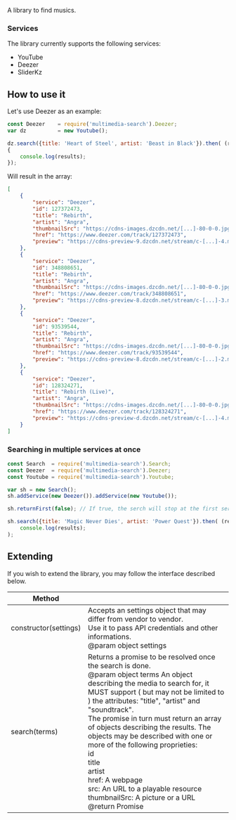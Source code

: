 A library to find musics.

### Services

The library currently supports the following services:

- YouTube
- Deezer
- SliderKz

## How to use it

Let's use Deezer as an example:

```js
const Deezer    = require('multimedia-search').Deezer;
var dz          = new Youtube();

dz.search({title: 'Heart of Steel', artist: 'Beast in Black'}).then( (results) =>
{
    console.log(results);
});
```

Will result in the array:

```json
[
    {
        "service": "Deezer",
        "id": 127372473,
        "title": "Rebirth",
        "artist": "Angra",
        "thumbnailSrc": "https://cdns-images.dzcdn.net/[...]-80-0-0.jpg",
        "href": "https://www.deezer.com/track/127372473",
        "preview": "https://cdns-preview-9.dzcdn.net/stream/c-[...]-4.mp3"
    },
    {
        "service": "Deezer",
        "id": 348808651,
        "title": "Rebirth",
        "artist": "Angra",
        "thumbnailSrc": "https://cdns-images.dzcdn.net/[...]-80-0-0.jpg",
        "href": "https://www.deezer.com/track/348808651",
        "preview": "https://cdns-preview-8.dzcdn.net/stream/c-[...]-3.mp3"
    },
    {
        "service": "Deezer",
        "id": 93539544,
        "title": "Rebirth",
        "artist": "Angra",
        "thumbnailSrc": "https://cdns-images.dzcdn.net/[...]-80-0-0.jpg",
        "href": "https://www.deezer.com/track/93539544",
        "preview": "https://cdns-preview-8.dzcdn.net/stream/c-[...]-2.mp3"
    },
    {
        "service": "Deezer",
        "id": 128324271,
        "title": "Rebirth (Live)",
        "artist": "Angra",
        "thumbnailSrc": "https://cdns-images.dzcdn.net/[...]-80-0-0.jpg",
        "href": "https://www.deezer.com/track/128324271",
        "preview": "https://cdns-preview-d.dzcdn.net/stream/c-[...]-4.mp3"
    }
]
```

### Searching in multiple services at once

```javascript
const Search  = require('multimedia-search').Search;
const Deezer  = require('multimedia-search').Deezer;
const Youtube = require('multimedia-search').Youtube;

var sh = new Search();
sh.addService(new Deezer()).addService(new Youtube());

sh.returnFirst(false); // If true, the serch will stop at the first service that returns something

sh.search({title: 'Magic Never Dies', artist: 'Power Quest'}).then( (results) =>
    console.log(results);
);
```

## Extending

If you wish to extend the library, you may follow the interface described below.

| Method                |                                                              |
| --------------------- | ------------------------------------------------------------ |
| constructor(settings) | Accepts an settings object that may differ from vendor to vendor.<br />Use it to pass API credentials and other informations.<br />@param object settings |
| search(terms)         | Returns a promise to be resolved once the search is done.<br />@param object terms An object describing the media to search for, it MUST support ( but may not be limited to ) the attributes: "title", "artist" and "soundtrack".<br />The promise in turn must return an array of objects describing the results. The objects may be described with one or more of the following proprieties:<br />id<br />title<br />artist<br />href: A webpage<br />src: An URL to a playable resource<br />thumbnailSrc: A picture or a URL<br />@return Promise |

